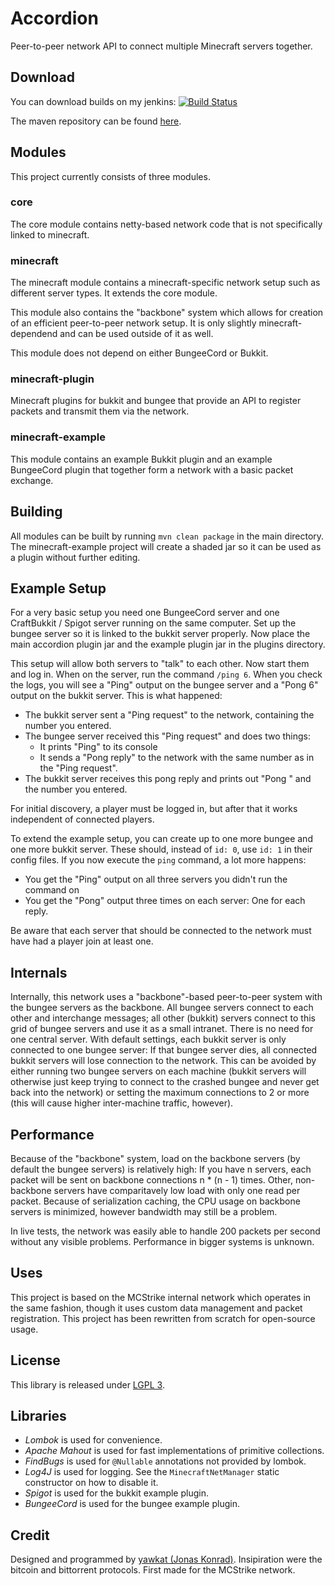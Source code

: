 Accordion
=========

Peer-to-peer network API to connect multiple Minecraft servers together.

Download
--------

You can download builds on my jenkins: [![Build Status](http://ci.yawk.at/job/Accordion/badge/icon)](http://ci.yawk.at/job/Accordion/)

The maven repository can be found [here](http://ci.yawk.at/plugin/repository/everything/).

Modules
-------

This project currently consists of three modules.

### core

The core module contains netty-based network code that is not specifically linked to minecraft.

### minecraft

The minecraft module contains a minecraft-specific network setup such as different server types. It extends the core module. 

This module also contains the "backbone" system which allows for creation of an efficient peer-to-peer network setup. It is only slightly minecraft-dependend and can be used outside of it as well.

This module does not depend on either BungeeCord or Bukkit.

### minecraft-plugin

Minecraft plugins for bukkit and bungee that provide an API to register packets and transmit them via the network.

### minecraft-example

This module contains an example Bukkit plugin and an example BungeeCord plugin that together form a network with a basic packet exchange.

Building
--------

All modules can be built by running `mvn clean package` in the main directory. The minecraft-example project will create a shaded jar so it can be used as a plugin without further editing.

Example Setup
-------------

For a very basic setup you need one BungeeCord server and one CraftBukkit / Spigot server running on the same computer. Set up the bungee server so it is linked to the bukkit server properly. Now place the main accordion plugin jar and the example plugin jar in the plugins directory.

This setup will allow both servers to "talk" to each other. Now start them and log in. When on the server, run the command `/ping 6`. When you check the logs, you will see a "Ping" output on the bungee server and a "Pong 6" output on the bukkit server. This is what happened:

- The bukkit server sent a "Ping request" to the network, containing the number you entered.
- The bungee server received this "Ping request" and does two things:
	- It prints "Ping" to its console
	- It sends a "Pong reply" to the network with the same number as in the "Ping request".
- The bukkit server receives this pong reply and prints out "Pong " and the number you entered.

For initial discovery, a player must be logged in, but after that it works independent of connected players.

To extend the example setup, you can create up to one more bungee and one more bukkit server. These should, instead of `id: 0`, use `id: 1` in their config files. If you now execute the `ping` command, a lot more happens:

- You get the "Ping" output on all three servers you didn't run the command on
- You get the "Pong" output three times on each server: One for each reply.

Be aware that each server that should be connected to the network must have had a player join at least one. 

Internals
---------

Internally, this network uses a "backbone"-based peer-to-peer system with the bungee servers as the backbone. All bungee servers connect to each other and interchange messages; all other (bukkit) servers connect to this grid of bungee servers and use it as a small intranet. There is no need for one central server. With default settings, each bukkit server is only connected to one bungee server: If that bungee server dies, all connected bukkit servers will lose connection to the network. This can be avoided by either running two bungee servers on each machine (bukkit servers will otherwise just keep trying to connect to the crashed bungee and never get back into the network) or setting the maximum connections to 2 or more (this will cause higher inter-machine traffic, however).

Performance
-----------

Because of the "backbone" system, load on the backbone servers (by default the bungee servers) is relatively high: If you have n servers, each packet will be sent on backbone connections n * (n - 1) times. Other, non-backbone servers have comparitavely low load with only one read per packet. Because of serialization caching, the CPU usage on backbone servers is minimized, however bandwidth may still be a problem.

In live tests, the network was easily able to handle 200 packets per second without any visible problems. Performance in bigger systems is unknown.

Uses
----

This project is based on the MCStrike internal network which operates in the same fashion, though it uses custom data management and packet registration. This project has been rewritten from scratch for open-source usage.

License
-------

This library is released under [LGPL 3](https://www.gnu.org/licenses/lgpl.html).

Libraries
---------

- *Lombok* is used for convenience.
- *Apache Mahout* is used for fast implementations of primitive collections.
- *FindBugs* is used for `@Nullable` annotations not provided by lombok.
- *Log4J* is used for logging. See the `MinecraftNetManager` static constructor on how to disable it.
- *Spigot* is used for the bukkit example plugin.
- *BungeeCord* is used for the bungee example plugin.

Credit
------

Designed and programmed by [yawkat (Jonas Konrad)](http://yawk.at/). Insipiration were the bitcoin and bittorrent protocols. First made for the MCStrike network.
